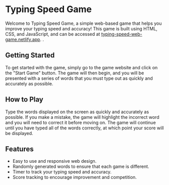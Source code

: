 # Typing Speed Game

Welcome to Typing Speed Game, a simple web-based game that helps you improve your typing speed and accuracy! This game is built using HTML, CSS, and JavaScript, and can be accessed at [typing-speed-web-game.netlify.app](https://typing-speed-web-game.netlify.app).
.

## Getting Started

To get started with the game, simply go to the game website and click on the "Start Game" button. The game will then begin, and you will be presented with a series of words that you must type out as quickly and accurately as possible.

## How to Play

Type the words displayed on the screen as quickly and accurately as possible. If you make a mistake, the game will highlight the incorrect word and you will need to correct it before moving on. The game will continue until you have typed all of the words correctly, at which point your score will be displayed.

## Features

- Easy to use and responsive web design.
- Randomly generated words to ensure that each game is different.
- Timer to track your typing speed and accuracy.
- Score tracking to encourage improvement and competition.

